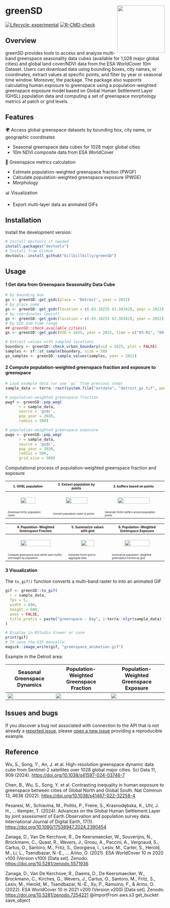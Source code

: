 # greenSD <a href="https://github.com/billbillbilly/greenSD/"><img src="images/logo.png" align="right" height="150" /></a>

<!-- badges: start -->
[![Lifecycle:
experimental](https://img.shields.io/badge/lifecycle-experimental-orange.svg)](https://lifecycle.r-lib.org/articles/stages.html#experimental)
[![R-CMD-check](https://github.com/billbillbilly/greenSD/actions/workflows/R-CMD-check.yaml/badge.svg)](https://github.com/billbillbilly/greenSD/actions/workflows/R-CMD-check.yaml)
<!-- badges: end -->

## Overview
greenSD provides tools to access and analyze multi-band greenspace 
seasonality data cubes (available for 1,028 major global cities) and 
global land cover/NDVI data from the ESA WorldCover 10m Dataset. 
Users can download data using bounding boxes, city names, or coordinates, 
extract values at specific points, and filter by year or seasonal time 
window. Moreover, the package. The package also supports calculating human 
exposure to greenspace using a population-weighted greenspace exposure model 
based on Global Human Settlement Layer (GHSL) population data and computing 
a set of greenspace morphology metrics at patch or grid levels.

## Features
🌍 Access global greenspace datasets by bounding box, city name, or geographic coordinates
- Seasonal greenspace data cubes for 1028 major global cities
- 10m NDVI composite data from ESA WorldCover

🧮 Greenspace metrics calculation
- Estimate population-weighted greenspace fraction (PWGF)
- Calculate population-weighted greenspace exposure (PWGE) 
- Morphology

📊 Visualization
- Export multi-layer data as animated GIFs

## Installation
Install the development version:
```r
# Install devtools if needed
install.packages("devtools")
# Install from GitHub
devtools::install_github("billbillbilly/greenSD")
```

## Usage

#### 1 Get data from Greenspace Seasonality Data Cube
```r
# by bounding box
gs <- greenSD::get_gsdc(place = 'Detroit', year = 2022)
# by place name
gs <- greenSD::get_gsdc(location = c(-83.10215 42.38342), year = 2022)
# by coordinates (point)
gs <- greenSD::get_gsdc(location = c(-83.10215 42.38342), year = 2022)
# by UID and time range
## greenSD::check_available_cities()
gs <- greenSD::get_gsdc(UID = 1825, year = 2022, time = c("03-01", "09-01"))

# Extract values with sampled locations
boundary <- greenSD::check_urban_boundary(uid = 1825, plot = FALSE)
samples <- sf::st_sample(boundary, size = 50)
gs_samples <- greenSD::sample_values(samples, year = 2022)
```

#### 2 Compute population-weighted greenspace fraction and exposure to greenspace
```r
# Load example data (or use `gs` from previous step)
sample_data <- terra::rast(system.file("extdata", "detroit_gs.tif", package = "greenSD"))

# population-weighted greenspace fraction
pwgf <- greenSD::pop_weg(
      r = sample_data,
      source = 'gsdc',
      pop_year = 2020,
      radius = 500)

# population-weighted greenspace exposure
pwge <- greenSD::pop_weg(
      r = sample_data,
      source = 'gsdc',
      pop_year = 2020,
      radius = 500, 
      grid_size = 500)

```

Computational process of population-weighted greenspace fraction and exposure

| <span style="font-size:10px;">1. GHSL population</span> | <span style="font-size:10px;">2. Extract population by points</span> | <span style="font-size:10px;">3. buffers based on points</span> |
|------------------------------|--------------------------------------------|-------------------------------------------|
| <figure><img src="images/population.png" width="100%"/></figure> | <figure><img src="images/population_pts.png" width="100%"/></figure> | <figure><img src="images/pop_pt_buffers_500m.png" width="100%"/></figure> |
| <figcaption style="font-size:8px;">Download GHSL population raster</figcaption> | <figcaption style="font-size:8px;">Convert population raster to points</figcaption> | <figcaption style="font-size:8px;">Generate 500m buffers around population points</figcaption> |

| <span style="font-size:10px;">4. Population-Weighted Greenspace Fraction</span> | <span style="font-size:10px;">5. Summarize values with grid</span> | <span style="font-size:10px;">6. Population-Weighted Greenspace Exposure</span> |
|--------------------------------------------|--------------------------------------|---------------------------------------------|
| <figure><img src="images/pwgf.png" width="100%"/></figure> | <figure><img src="images/grid_500m.png" width="100%"/></figure> | <figure><img src="images/etg.png" width="100%"/></figure> |
| <figcaption style="font-size:8px;">Compute greenspace area within each buffer and weight by population</figcaption> | <figcaption style="font-size:8px;">Generate 500m grid to aggregate data</figcaption> | <figcaption style="font-size:8px;">Summarize population-weighted greenspace fraction by grid</figcaption> |

#### 3 Visualization
The `to_gif()` function converts a multi-band raster to into an animated GIF

```r
gif <- greenSD::to_gif(
  r = sample_data,
  fps = 5,
  width = 600,
  height = 600,
  axes = FALSE,
  title_prefix = paste("greenspace - Day", 1:terra::nlyr(sample_data) * 10)
)

# Display in RStudio Viewer or save
print(gif)
# To save the GIF manually:
magick::image_write(gif, "greenspace_animation.gif")
```
Example in the Detroit area:

| Seasonal Greenspace Dynamics | Population-Weighted Greenspace Fraction | Population-Weighted Greenspace Exposure |
|------------------------------|------------------------------------------|------------------------------------------|
| ![](images/greenspace_animation.gif) | ![](images/greenspace_fraction_animation.gif) | ![](images/greenspace_exposure_animation.gif) |

## Issues and bugs
If you discover a bug not associated with connection to the API that is
not already a [reported
issue](https://github.com/billbillbilly/greenSD/issues), please [open
a new issue](https://github.com/billbillbilly/greenSD/issues/new)
providing a reproducible example.

## Reference
Wu, S., Song, Y., An, J. et al. High-resolution greenspace dynamic
data cube from Sentinel-2 satellites over 1028 global major cities.
Sci Data 11, 909 (2024). https://doi.org/10.1038/s41597-024-03746-7

Chen, B., Wu, S., Song, Y. et al. Contrasting inequality in human exposure to
greenspace between cities of Global North and Global South. Nat Commun 13,
4636 (2022). https://doi.org/10.1038/s41467-022-32258-4

Pesaresi, M., Schiavina, M., Politis, P., Freire, S., Krasnodębska, K.,
Uhl, J. H., … Kemper, T. (2024). Advances on the Global Human Settlement
Layer by joint assessment of Earth Observation and population survey data.
International Journal of Digital Earth, 17(1).
https://doi.org/10.1080/17538947.2024.2390454

Zanaga, D., Van De Kerchove, R., De Keersmaecker, W., Souverijns, N.,
Brockmann, C., Quast, R., Wevers, J., Grosu, A., Paccini, A., Vergnaud, S.,
Cartus, O., Santoro, M., Fritz, S., Georgieva, I., Lesiv, M., Carter, S.,
Herold, M., Li, L., Tsendbazar, N.-E., … Arino, O. (2021).
ESA WorldCover 10 m 2020 v100 (Version v100) [Data set].
Zenodo. https://doi.org/10.5281/zenodo.5571936

Zanaga, D., Van De Kerchove, R., Daems, D., De Keersmaecker, W., Brockmann,
C., Kirches, G., Wevers, J., Cartus, O., Santoro, M., Fritz, S., Lesiv, M.,
Herold, M., Tsendbazar, N.-E., Xu, P., Ramoino, F., & Arino, O. (2022).
ESA WorldCover 10 m 2021 v200 (Version v200) [Data set].
Zenodo. https://doi.org/10.5281/zenodo.7254221
@importFrom aws.s3 get_bucket save_object
